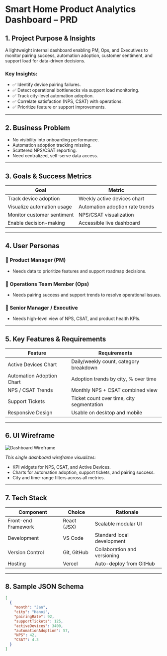 # Smart Home Product Analytics Dashboard – PRD

## 1. Project Purpose & Insights

A lightweight internal dashboard enabling PM, Ops, and Executives to monitor pairing success, automation adoption, customer sentiment, and support load for data-driven decisions.

### Key Insights:
- ✅ Identify device pairing failures.
- ✅ Detect operational bottlenecks via support load monitoring.
- ✅ Track city-level automation adoption.
- ✅ Correlate satisfaction (NPS, CSAT) with operations.
- ✅ Prioritize feature or support improvements.

---

## 2. Business Problem

- No visibility into onboarding performance.
- Automation adoption tracking missing.
- Scattered NPS/CSAT reporting.
- Need centralized, self-serve data access.

---

## 3. Goals & Success Metrics

| Goal                               | Metric                               |
| ---------------------------------- | ------------------------------------ |
| Track device adoption              | Weekly active devices chart          |
| Visualize automation usage         | Automation adoption rate trends      |
| Monitor customer sentiment         | NPS/CSAT visualization               |
| Enable decision-making             | Accessible live dashboard            |

---

## 4. User Personas

### 👤 Product Manager (PM)
- Needs data to prioritize features and support roadmap decisions.

### 👤 Operations Team Member (Ops)
- Needs pairing success and support trends to resolve operational issues.

### 👤 Senior Manager / Executive
- Needs high-level view of NPS, CSAT, and product health KPIs.

---

## 5. Key Features & Requirements

| Feature                   | Requirements                                           |
| ------------------------- | ------------------------------------------------------ |
| Active Devices Chart      | Daily/weekly count, category breakdown                 |
| Automation Adoption Chart | Adoption trends by city, % over time                   |
| NPS / CSAT Trends         | Monthly NPS + CSAT combined view                       |
| Support Tickets           | Ticket count over time, city segmentation              |
| Responsive Design         | Usable on desktop and mobile                           |

---

## 6. UI Wireframe

![Dashboard Wireframe](images/dashboard_overview.png)

_This single dashboard wireframe visualizes:_
- KPI widgets for NPS, CSAT, and Active Devices.
- Charts for automation adoption, support tickets, and pairing success.
- City and time-range filters across all metrics.

---

## 7. Tech Stack

| Component           | Choice      | Rationale                      |
| ------------------- | ----------- | ------------------------------- |
| Front-end Framework | React (JSX) | Scalable modular UI            |
| Development         | VS Code     | Standard local development     |
| Version Control     | Git, GitHub | Collaboration and versioning   |
| Hosting             | Vercel      | Auto-deploy from GitHub        |

---

## 8. Sample JSON Schema

```json
[
  {
    "month": "Jan",
    "city": "Hanoi",
    "pairingRate": 92,
    "supportTickets": 125,
    "activeDevices": 3400,
    "automationAdoption": 57,
    "NPS": 42,
    "CSAT": 4.3
  }
]
